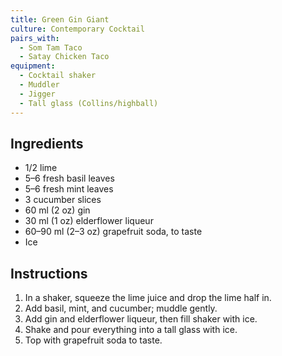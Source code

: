 ```yaml
---
title: Green Gin Giant
culture: Contemporary Cocktail
pairs_with:
  - Som Tam Taco
  - Satay Chicken Taco
equipment:
  - Cocktail shaker
  - Muddler
  - Jigger
  - Tall glass (Collins/highball)
---
```


## Ingredients
- 1/2 lime
- 5–6 fresh basil leaves
- 5–6 fresh mint leaves
- 3 cucumber slices
- 60 ml (2 oz) gin
- 30 ml (1 oz) elderflower liqueur
- 60–90 ml (2–3 oz) grapefruit soda, to taste
- Ice

## Instructions
1. In a shaker, squeeze the lime juice and drop the lime half in.
2. Add basil, mint, and cucumber; muddle gently.
3. Add gin and elderflower liqueur, then fill shaker with ice.
4. Shake and pour everything into a tall glass with ice.
5. Top with grapefruit soda to taste.
